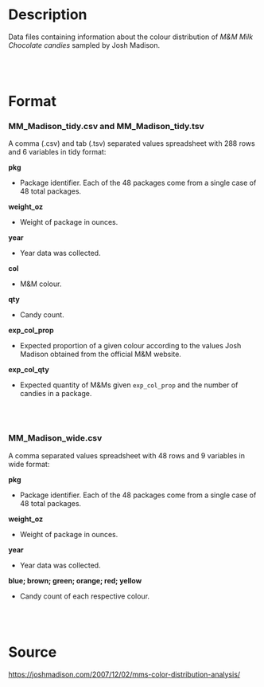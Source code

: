 # Description

Data files containing information about the colour distribution of *M&M Milk Chocolate candies* sampled by Josh Madison.

<br>
<br>

# Format

### **MM_Madison_tidy.csv** and **MM_Madison_tidy.tsv** 

A comma (.csv) and tab (.tsv) separated values spreadsheet with 288 rows and 6 variables in tidy format:

**pkg**

- Package identifier. Each of the 48 packages come from a single case of 48 total packages.

**weight_oz**

- Weight of package in ounces.

**year**

- Year data was collected.

**col**

- M&M colour.

**qty**

- Candy count.

**exp_col_prop**

- Expected proportion of a given colour according to the values Josh Madison obtained from the official M&M website.

**exp_col_qty**

- Expected quantity of M&Ms given ```exp_col_prop``` and the number of candies in a package. 

<br>
<br>

### **MM_Madison_wide.csv**

A comma separated values spreadsheet with 48 rows and 9 variables in wide format:

**pkg**

- Package identifier. Each of the 48 packages come from a single case of 48 total packages.

**weight_oz**

- Weight of package in ounces.

**year**

- Year data was collected.

**blue; brown; green; orange; red; yellow**

- Candy count of each respective colour.

<br>
<br>

# Source

https://joshmadison.com/2007/12/02/mms-color-distribution-analysis/






